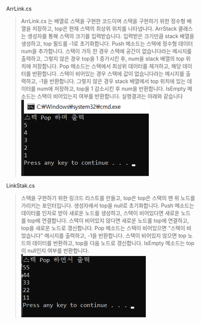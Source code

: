 
ArrLink.cs
>ArrLink.cs 는 배열로 스택을 구현한 코드이며
스택을 구현하기 위한 정수형 배열을 저장하고, top은 현재 스택의 최상위 위치를 나타냅니다. ArrStack 클래스는 생성자를 통해 스택의 크기를 입력받습니다. 입력받은 크기만큼 stack 배열을 생성하고, top 필드를 -1로 초기화합니다.
Push 메소드는 스택에 정수형 데이터 num을 추가합니다. 스택이 가득 찬 경우 스택에 공간이 없습니다라는 메시지를 출력하고, 그렇지 않은 경우 top을 1 증가시킨 후, num을 stack 배열의 top 위치에 저장합니다.
Pop 메소드는 스택에서 최상위 데이터를 제거하고, 해당 데이터를 반환합니다. 스택이 비어있는 경우 스택에 값이 없습니다라는 메시지를 출력하고, -1을 반환합니다. 그렇지 않은 경우 stack 배열에서 top 위치에 있는 데이터를 num에 저장하고, top을 1 감소시킨 후 num을 반환합니다.
IsEmpty 메소드는 스택이 비어있는지 여부를 반환합니다.
실행결과는 아래와 같습니다
![ArrStack](https://github.com/KS2019775054/OOP/blob/main/ArrStack.png?raw=true)


LinkStak.cs
>스택을 구현하기 위한 링크드 리스트를 만들고, top은 top은 스택의 맨 위 노드를 가리키는 포인터입니다. 생성자에서 top을 null로 초기화합니다.
Push 메소드는 데이터를 인자로 받아 새로운 노드를 생성하고, 스택이 비어있다면 새로운 노드를 top에 연결합니다. 스택이 비어있지 않다면 새로운 노드를 top에 연결하고, top을 새로운 노드로 갱신합니다.
Pop 메소드는 스택이 비어있으면 "스택이 비었습니다" 메시지를 출력하고, -1을 반환합니다. 스택이 비어있지 않으면 top 노드의 데이터를 반환하고, top을 다음 노드로 갱신합니다.
IsEmpty 메소드는 top이 null인지 여부를 반환합니다.
![LinkStack](https://github.com/KS2019775054/OOP/blob/main/LinkStack.png?raw=true)
